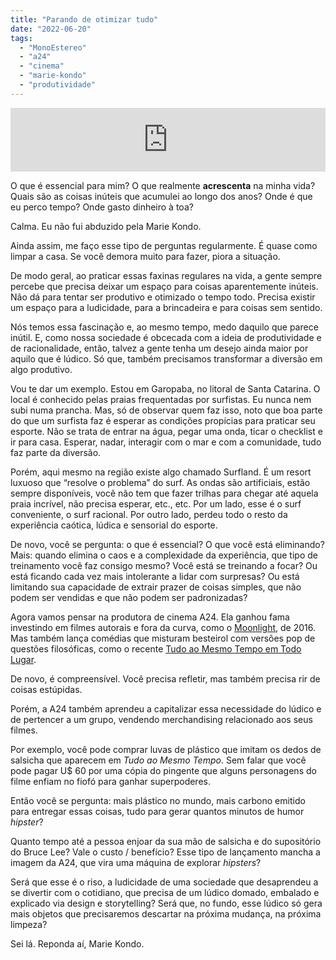 ```yaml
---
title: "Parando de otimizar tudo"
date: "2022-06-20"
tags: 
  - "MonoEstereo"
  - "a24"
  - "cinema"
  - "marie-kondo"
  - "produtividade"
---
```


<iframe src="https://anchor.fm/MonoEstéreo/embed/episodes/Parando-de-otimizar-tudo-e1k6sag" height="102px" width="100%" frameborder="0" scrolling="no"></iframe>

O que é essencial para mim? O que realmente **acrescenta** na minha vida? Quais são as coisas inúteis que acumulei ao longo dos anos? Onde é que eu perco tempo? Onde gasto dinheiro à toa?

Calma. Eu não fui abduzido pela Marie Kondo.

Ainda assim, me faço esse tipo de perguntas regularmente. É quase como limpar a casa. Se você demora muito para fazer, piora a situação.

De modo geral, ao praticar essas faxinas regulares na vida, a gente sempre percebe que precisa deixar um espaço para coisas aparentemente inúteis. Não dá para tentar ser produtivo e otimizado o tempo todo. Precisa existir um espaço para a ludicidade, para a brincadeira e para coisas sem sentido.

Nós temos essa fascinação e, ao mesmo tempo, medo daquilo que parece inútil. E, como nossa sociedade é obcecada com a ideia de produtividade e de racionalidade, então, talvez a gente tenha um desejo ainda maior por aquilo que é lúdico. Só que, também precisamos transformar a diversão em algo produtivo.

Vou te dar um exemplo. Estou em Garopaba, no litoral de Santa Catarina. O local é conhecido pelas praias frequentadas por surfistas. Eu nunca nem subi numa prancha. Mas, só de observar quem faz isso, noto que boa parte do que um surfista faz é esperar as condições propícias para praticar seu esporte. Não se trata de entrar na água, pegar uma onda, ticar o checklist e ir para casa. Esperar, nadar, interagir com o mar e com a comunidade, tudo faz parte da diversão.

Porém, aqui mesmo na região existe algo chamado Surfland. É um resort luxuoso que “resolve o problema” do surf. As ondas são artificiais, estão sempre disponíveis, você não tem que fazer trilhas para chegar até aquela praia incrível, não precisa esperar, etc., etc. Por um lado, esse é o surf conveniente, o surf racional. Por outro lado, perdeu todo o resto da experiência caótica, lúdica e sensorial do esporte.

De novo, você se pergunta: o que é essencial? O que você está eliminando? Mais: quando elimina o caos e a complexidade da experiência, que tipo de treinamento você faz consigo mesmo? Você está se treinando a focar? Ou está ficando cada vez mais intolerante a lidar com surpresas? Ou está limitando sua capacidade de extrair prazer de coisas simples, que não podem ser vendidas e que não podem ser padronizadas?

Agora vamos pensar na produtora de cinema A24. Ela ganhou fama investindo em filmes autorais e fora da curva, como o [Moonlight](https://a24films.com/films/moonlight), de 2016. Mas também lança comédias que misturam besteirol com versões pop de questões filosóficas, como o recente [Tudo ao Mesmo Tempo em Todo Lugar](https://eduf.me/comentando-tudo-em-todo-o-lugar-ao-mesmo-tempo/).

De novo, é compreensível. Você precisa refletir, mas também precisa rir de coisas estúpidas.

Porém, a A24 também aprendeu a capitalizar essa necessidade do lúdico e de pertencer a um grupo, vendendo merchandising relacionado aos seus filmes.

Por exemplo, você pode comprar luvas de plástico que imitam os dedos de salsicha que aparecem em _Tudo ao Mesmo Tempo_. Sem falar que você pode pagar U$ 60 por uma cópia do pingente que alguns personagens do filme enfiam no fiofó para ganhar superpoderes.

Então você se pergunta: mais plástico no mundo, mais carbono emitido para entregar essas coisas, tudo para gerar quantos minutos de humor _hipster_?

Quanto tempo até a pessoa enjoar da sua mão de salsicha e do supositório do Bruce Lee? Vale o custo / benefício? Esse tipo de lançamento mancha a imagem da A24, que vira uma máquina de explorar _hipsters_?

Será que esse é o riso, a ludicidade de uma sociedade que desaprendeu a se divertir com o cotidiano, que precisa de um lúdico domado, embalado e explicado via design e storytelling? Será que, no fundo, esse lúdico só gera mais objetos que precisaremos descartar na próxima mudança, na próxima limpeza?

Sei lá. Reponda aí, Marie Kondo.
